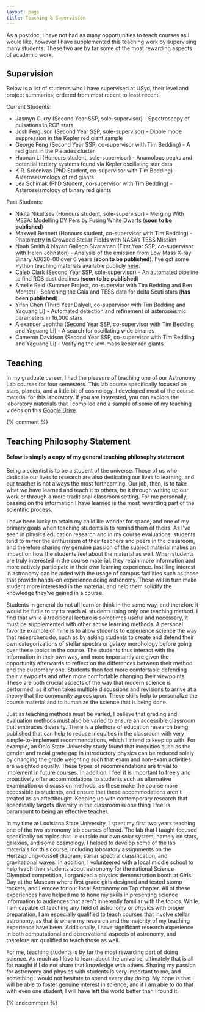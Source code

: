 ```yaml
---
layout: page
title: Teaching & Supervision
---
```


As a postdoc, I have not had as many opportunities to teach courses as I would like, however I have supplemented this teaching work by supervising many students. These two are by far some of the most rewarding aspects of academic work.

## Supervision

Below is a list of students who I have supervised at USyd, their level and project summaries, ordered from most recent to least recent.

Current Students:
* Jasmyn Curry (Second Year SSP, sole-supervisor) - Spectroscopy of pulsations in RCB stars
* Josh Ferguson (Second Year SSP, sole-supervisor) - Dipole mode suppression in the Kepler red giant sample
* George Feng (Second Year SSP, co-supervisor with Tim Bedding) - A red giant in the Pleiades cluster
* Haonan Li (Honours student, sole-supervisor) - Anamolous peaks and potential tertiary systems found via Kepler oscillating star data
* K.R. Sreenivas (PhD Student, co-supervisor with Tim Bedding) - Asteroseismology of red giants
* Lea Schimak (PhD Student, co-supervisor with Tim Bedding) - Asteroseismology of binary red giants

Past Students:
* Nikita Nikultsev (Honours student, sole-supervisor) - Merging With MESA: Modelling DY Pers by Fusing White Dwarfs (**soon to be published**)
* Maxwell Bennett (Honours student, co-supervisor with Tim Bedding) - Photometry in Crowded Stellar Fields with NASA’s TESS Mission
* Noah Smith & Nayan Gallego Sivaraman (First Year SSP, co-supervisor with Helen Johnston) - Analysis of the emission from Low Mass X-ray Binary A0620-00 over 6 years (**soon to be published**). I've got some Python teaching materials available publicly [here](https://github.com/courtcraw/SSP-2023).
* Caleb Clark (Second Year SSP, sole-supervisor) - An automated pipeline to find RCB dust declines (**soon to be published**)
* Amelie Reid (Summer Project, co-supervior with Tim Bedding and Ben Montet) - Searching the Gaia and TESS data for delta Scuti stars (**has been published**)
* Yifan Chen (Third Year Dalyell, co-supervisor with Tim Bedding and Yaguang Li) - Automated detection and refinement of asteroseismic parameters in 16,000 stars
* Alexander Jephtha (Second Year SSP, co-supervisor with Tim Bedding and Yaguang Li) - A search for oscillating wide binaries
* Cameron Davidson (Second Year SSP, co-supervisor with Tim Bedding and Yaguang Li) - Verifying the low-mass kepler red giants


## Teaching

In my graduate career, I had the pleasure of teaching one of our Astronomy Lab courses for four semesters. This lab course specifically focused on stars, planets, and a little bit of cosmology. I developed most of the course material for this laboratory. If you are interested, you can explore the laboratory materials that I compiled and a sample of some of my teaching videos on this [Google Drive](https://drive.google.com/drive/folders/1eqg4oOtF_JjuCv4kwptZvIgejM3dG0OY?usp=sharing). 


{% comment %}
## Teaching Philosophy Statement

#### Below is simply a copy of my general teaching philosophy statement

Being a scientist is to be a student of the universe. Those of us who dedicate our lives to research are also dedicating our lives to learning, and our teacher is not always the most forthcoming. Our job, then, is to take what we have learned and teach it to others, be it through writing up our work or through a more traditional classroom setting. For me personally, passing on the information I have learned is the most rewarding part of the scientific process. 

I have been lucky to retain my childlike wonder for space, and one of my primary goals when teaching students is to remind them of theirs. As I've seen in physics education research and in my course evaluations, students tend to mirror the enthusiasm of their teachers and peers in the classroom, and therefore sharing my genuine passion of the subject material makes an impact on how the students feel about the material as well. When students are truly interested in the course material, they retain more information and more actively participate in their own learning experience. Instilling interest in astronomy can be aided with the usage of campus facilities such as those that provide hands-on experience doing astronomy. These will in turn make student more interested in the material, and help them solidify the knowledge they've gained in a course.

Students in general do not all learn or think in the same way, and therefore it would be futile to try to reach all students using only one teaching method. I find that while a traditional lecture is sometimes useful and necessary, it must be supplemented with other active learning methods. A personal favorite example of mine is to allow students to experience science the way that researchers do, such as by asking students to create and defend their own categorizations of stellar spectra or galaxy morphology before going over these topics in the course. The students thus interact with the information in their own way, and more importantly are given the opportunity afterwards to reflect on the differences between their method and the customary one. Students then feel more comfortable defending their viewpoints and often more comfortable changing their viewpoints. These are both crucial aspects of the way that modern science is performed, as it often takes multiple discussions and revisions to arrive at a theory that the community agrees upon. These skills help to personalize the course material and to humanize the science that is being done. 

Just as teaching methods must be varied, I believe that grading and evaluation methods must also be varied to ensure an accessible classroom that embraces diversity. There is a plethora of education research being published that can help to reduce inequities in the classroom with very simple-to-implement recommendations, which I intend to keep up with. For example, an Ohio State University study found that inequities such as the gender and racial grade gap in introductory physics can be reduced solely by changing the grade weighting such that exam and non-exam activities are weighted equally. These types of recommendations are trivial to implement in future courses. In addition, I feel it is important to freely and proactively offer accommodations to students such as alternative examination or discussion methods, as these make the course more accessible to students, and ensure that these accommodations aren't treated as an afterthought. Keeping up with contemporary research that specifically targets diversity in the classroom is one thing I feel is paramount to being an effective teacher.

In my time at Louisiana State University, I spent my first two years teaching one of the two astronomy lab courses offered. The lab that I taught focused specifically on topics that lie outside our own solar system, namely on stars, galaxies, and some cosmology. I helped to develop some of the lab materials for this course, including laboratory assignments on the Hertzsprung-Russell diagram, stellar spectral classification, and gravitational waves. In addition, I volunteered with a local middle school to help teach their students about astronomy for the national Science Olympiad competition, I organized a physics demonstration booth at Girls' Day at the Museum where first grade girls designed and tested stomp rockets, and I emcee for our local Astronomy on Tap chapter. All of these experiences have helped me to hone my skills in presenting science information to audiences that aren't inherently familiar with the topics. While I am capable of teaching any field of astronomy or physics with proper preparation, I am especially qualified to teach courses that involve stellar astronomy, as that is where my research and the majority of my teaching experience have been. Additionally, I have significant research experience in both computational and observational aspects of astronomy, and therefore am qualified to teach those as well. 

For me, teaching students is by far the most rewarding part of doing science. As much as I love to learn about the universe, ultimately that is all for naught if I do not share that knowledge with others. Sharing my passion for astronomy and physics with students is very important to me, and something I would not hesitate to spend every day doing. My hope is that I will be able to foster genuine interest in science, and if I am able to do that with even one student, I will have left the world better than I found it.

{% endcomment %}
